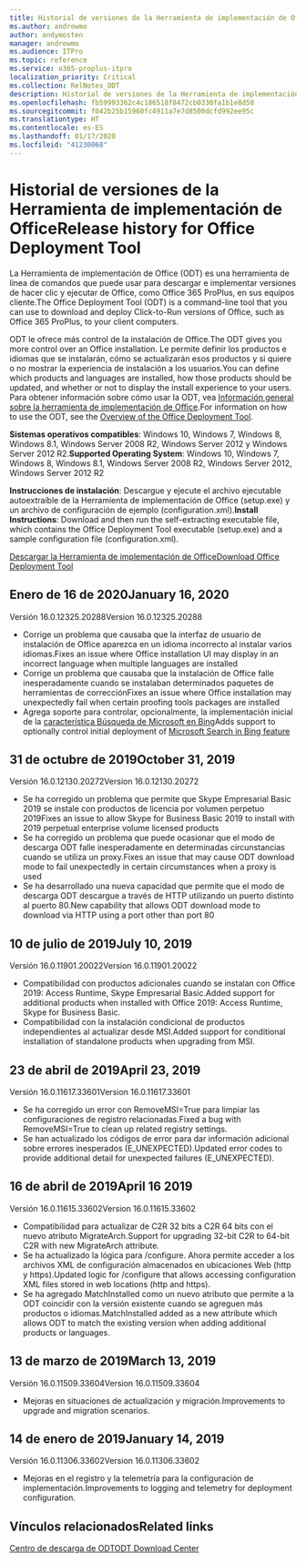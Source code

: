 ```yaml
---
title: Historial de versiones de la Herramienta de implementación de Office (ODT)
ms.author: andrewmo
author: andymosten
manager: andrewmo
ms.audience: ITPro
ms.topic: reference
ms.service: o365-proplus-itpro
localization_priority: Critical
ms.collection: RelNotes_ODT
description: Historial de versiones de la Herramienta de implementación de Office (ODT) para los profesionales de TI
ms.openlocfilehash: fb59993362c4c186518f8472cb0330fa1b1e8d58
ms.sourcegitcommit: f042b25b15960fc4911a7e7d8500dcfd992ee95c
ms.translationtype: HT
ms.contentlocale: es-ES
ms.lasthandoff: 01/17/2020
ms.locfileid: "41230068"
---
```

# <a name="release-history-for-office-deployment-tool"></a><span data-ttu-id="1763e-103">Historial de versiones de la Herramienta de implementación de Office</span><span class="sxs-lookup"><span data-stu-id="1763e-103">Release history for Office Deployment Tool</span></span>

<span data-ttu-id="1763e-104">La Herramienta de implementación de Office (ODT) es una herramienta de línea de comandos que puede usar para descargar e implementar versiones de hacer clic y ejecutar de Office, como Office 365 ProPlus, en sus equipos cliente.</span><span class="sxs-lookup"><span data-stu-id="1763e-104">The Office Deployment Tool (ODT) is a command-line tool that you can use to download and deploy Click-to-Run versions of Office, such as Office 365 ProPlus, to your client computers.</span></span> 


<span data-ttu-id="1763e-105">ODT le ofrece más control de la instalación de Office.</span><span class="sxs-lookup"><span data-stu-id="1763e-105">The ODT gives you more control over an Office installation.</span></span> <span data-ttu-id="1763e-106">Le permite definir los productos e idiomas que se instalarán, cómo se actualizarán esos productos y si quiere o no mostrar la experiencia de instalación a los usuarios.</span><span class="sxs-lookup"><span data-stu-id="1763e-106">You can define which products and languages are installed, how those products should be updated, and whether or not to display the install experience to your users.</span></span> <span data-ttu-id="1763e-107">Para obtener información sobre cómo usar la ODT, vea [Información general sobre la herramienta de implementación de Office](https://docs.microsoft.com/deployoffice/overview-of-the-office-2016-deployment-tool).</span><span class="sxs-lookup"><span data-stu-id="1763e-107">For information on how to use the ODT, see the [Overview of the Office Deployment Tool](https://docs.microsoft.com/deployoffice/overview-of-the-office-2016-deployment-tool).</span></span>

 <span data-ttu-id="1763e-108">**Sistemas operativos compatibles**: Windows 10, Windows 7, Windows 8, Windows 8.1, Windows Server 2008 R2, Windows Server 2012 y Windows Server 2012 R2.</span><span class="sxs-lookup"><span data-stu-id="1763e-108">**Supported Operating System**: Windows 10, Windows 7, Windows 8, Windows 8.1, Windows Server 2008 R2, Windows Server 2012, Windows Server 2012 R2</span></span> 
 
 <span data-ttu-id="1763e-109">**Instrucciones de instalación**: Descargue y ejecute el archivo ejecutable autoextraíble de la Herramienta de implementación de Office (setup.exe) y un archivo de configuración de ejemplo (configuration.xml).</span><span class="sxs-lookup"><span data-stu-id="1763e-109">**Install Instructions**: Download and then run the self-extracting executable file, which contains the Office Deployment Tool executable (setup.exe) and a sample configuration file (configuration.xml).</span></span> 

[<span data-ttu-id="1763e-110">Descargar la Herramienta de implementación de Office</span><span class="sxs-lookup"><span data-stu-id="1763e-110">Download Office Deployment Tool</span></span>](https://www.microsoft.com/en-us/download/confirmation.aspx?id=49117)


## <a name="january-16-2020"></a><span data-ttu-id="1763e-111">Enero de 16 de 2020</span><span class="sxs-lookup"><span data-stu-id="1763e-111">January 16, 2020</span></span>

<span data-ttu-id="1763e-112">Versión 16.0.12325.20288</span><span class="sxs-lookup"><span data-stu-id="1763e-112">Version 16.0.12325.20288</span></span>
- <span data-ttu-id="1763e-113">Corrige un problema que causaba que la interfaz de usuario de instalación de Office aparezca en un idioma incorrecto al instalar varios idiomas.</span><span class="sxs-lookup"><span data-stu-id="1763e-113">Fixes an issue where Office installation UI may display in an incorrect language when multiple languages are installed</span></span>
- <span data-ttu-id="1763e-114">Corrige un problema que causaba que la instalación de Office falle inesperadamente cuando se instalaban determinados paquetes de herramientas de corrección</span><span class="sxs-lookup"><span data-stu-id="1763e-114">Fixes an issue where Office installation may unexpectedly fail when certain proofing tools packages are installed</span></span>
- <span data-ttu-id="1763e-115">Agrega soporte para controlar, opcionalmente, la implementación inicial de la [ característica Búsqueda de Microsoft en Bing](https://go.microsoft.com/fwlink/p/?linkid=2109345)</span><span class="sxs-lookup"><span data-stu-id="1763e-115">Adds support to optionally control initial deployment of [Microsoft Search in Bing feature](https://go.microsoft.com/fwlink/p/?linkid=2109345)</span></span>


## <a name="october-31-2019"></a><span data-ttu-id="1763e-116">31 de octubre de 2019</span><span class="sxs-lookup"><span data-stu-id="1763e-116">October 31, 2019</span></span>

<span data-ttu-id="1763e-117">Versión 16.0.12130.20272</span><span class="sxs-lookup"><span data-stu-id="1763e-117">Version 16.0.12130.20272</span></span>
- <span data-ttu-id="1763e-118">Se ha corregido un problema que permite que Skype Empresarial Basic 2019 se instale con productos de licencia por volumen perpetuo 2019</span><span class="sxs-lookup"><span data-stu-id="1763e-118">Fixes an issue to allow Skype for Business Basic 2019 to install with 2019 perpetual enterprise volume licensed products</span></span>
- <span data-ttu-id="1763e-119">Se ha corregido un problema que puede ocasionar que el modo de descarga ODT falle inesperadamente en determinadas circunstancias cuando se utiliza un proxy.</span><span class="sxs-lookup"><span data-stu-id="1763e-119">Fixes an issue that may cause ODT download mode to fail unexpectedly in certain circumstances when a proxy is used</span></span>
- <span data-ttu-id="1763e-120">Se ha desarrollado una nueva capacidad que permite que el modo de descarga ODT descargue a través de HTTP utilizando un puerto distinto al puerto 80.</span><span class="sxs-lookup"><span data-stu-id="1763e-120">New capability that allows ODT download mode to download via HTTP using a port other than port 80</span></span>


## <a name="july-10-2019"></a><span data-ttu-id="1763e-121">10 de julio de 2019</span><span class="sxs-lookup"><span data-stu-id="1763e-121">July 10, 2019</span></span>

<span data-ttu-id="1763e-122">Versión 16.0.11901.20022</span><span class="sxs-lookup"><span data-stu-id="1763e-122">Version 16.0.11901.20022</span></span>
- <span data-ttu-id="1763e-123">Compatibilidad con productos adicionales cuando se instalan con Office 2019: Access Runtime, Skype Empresarial Basic.</span><span class="sxs-lookup"><span data-stu-id="1763e-123">Added support for additional products when installed with Office 2019: Access Runtime, Skype for Business Basic.</span></span>
- <span data-ttu-id="1763e-124">Compatibilidad con la instalación condicional de productos independientes al actualizar desde MSI.</span><span class="sxs-lookup"><span data-stu-id="1763e-124">Added support for conditional installation of standalone products when upgrading from MSI.</span></span>

## <a name="april-23-2019"></a><span data-ttu-id="1763e-125">23 de abril de 2019</span><span class="sxs-lookup"><span data-stu-id="1763e-125">April 23, 2019</span></span>

<span data-ttu-id="1763e-126">Versión 16.0.11617.33601</span><span class="sxs-lookup"><span data-stu-id="1763e-126">Version 16.0.11617.33601</span></span>
- <span data-ttu-id="1763e-127">Se ha corregido un error con RemoveMSI=True para limpiar las configuraciones de registro relacionadas.</span><span class="sxs-lookup"><span data-stu-id="1763e-127">Fixed a bug with RemoveMSI=True to clean up related registry settings.</span></span>
- <span data-ttu-id="1763e-128">Se han actualizado los códigos de error para dar información adicional sobre errores inesperados (E_UNEXPECTED).</span><span class="sxs-lookup"><span data-stu-id="1763e-128">Updated error codes to provide additional detail for unexpected failures (E_UNEXPECTED).</span></span>

## <a name="april-16-2019"></a><span data-ttu-id="1763e-129">16 de abril de 2019</span><span class="sxs-lookup"><span data-stu-id="1763e-129">April 16 2019</span></span>

<span data-ttu-id="1763e-130">Versión 16.0.11615.33602</span><span class="sxs-lookup"><span data-stu-id="1763e-130">Version 16.0.11615.33602</span></span>
- <span data-ttu-id="1763e-131">Compatibilidad para actualizar de C2R 32 bits a C2R 64 bits con el nuevo atributo MigrateArch.</span><span class="sxs-lookup"><span data-stu-id="1763e-131">Support for upgrading 32-bit C2R to 64-bit C2R with new MigrateArch attribute.</span></span>
- <span data-ttu-id="1763e-132">Se ha actualizado la lógica para /configure. Ahora permite acceder a los archivos XML de configuración almacenados en ubicaciones Web (http y https).</span><span class="sxs-lookup"><span data-stu-id="1763e-132">Updated logic for /configure that allows accessing configuration XML files stored in web locations (http and https).</span></span>
- <span data-ttu-id="1763e-133">Se ha agregado MatchInstalled como un nuevo atributo que permite a la ODT coincidir con la versión existente cuando se agreguen más productos o idiomas.</span><span class="sxs-lookup"><span data-stu-id="1763e-133">MatchInstalled added as a new attribute which allows ODT to match the existing version when adding additional products or languages.</span></span>

## <a name="march-13-2019"></a><span data-ttu-id="1763e-134">13 de marzo de 2019</span><span class="sxs-lookup"><span data-stu-id="1763e-134">March 13, 2019</span></span>

<span data-ttu-id="1763e-135">Versión 16.0.11509.33604</span><span class="sxs-lookup"><span data-stu-id="1763e-135">Version 16.0.11509.33604</span></span>
- <span data-ttu-id="1763e-136">Mejoras en situaciones de actualización y migración.</span><span class="sxs-lookup"><span data-stu-id="1763e-136">Improvements to upgrade and migration scenarios.</span></span>

## <a name="january-14-2019"></a><span data-ttu-id="1763e-137">14 de enero de 2019</span><span class="sxs-lookup"><span data-stu-id="1763e-137">January 14, 2019</span></span>

<span data-ttu-id="1763e-138">Versión 16.0.11306.33602</span><span class="sxs-lookup"><span data-stu-id="1763e-138">Version 16.0.11306.33602</span></span>
- <span data-ttu-id="1763e-139">Mejoras en el registro y la telemetría para la configuración de implementación.</span><span class="sxs-lookup"><span data-stu-id="1763e-139">Improvements to logging and telemetry for deployment configuration.</span></span>


## <a name="related-links"></a><span data-ttu-id="1763e-140">Vínculos relacionados</span><span class="sxs-lookup"><span data-stu-id="1763e-140">Related links</span></span>

[<span data-ttu-id="1763e-141">Centro de descarga de ODT</span><span class="sxs-lookup"><span data-stu-id="1763e-141">ODT Download Center</span></span>](https://www.microsoft.com/en-us/download/details.aspx?id=49117)